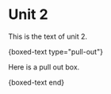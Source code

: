 # Unit 2

This is the text of unit 2.

{boxed-text type="pull-out"}

Here is a pull out box.

{boxed-text end}
